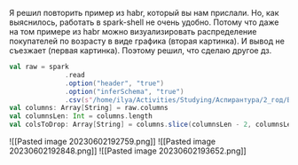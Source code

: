 Я решил повторить пример из habr, который вы нам прислали. Но, как выяснилось, работать в spark-shell не очень удобно. Потому что даже на том примере из habr можно визуализировать распределение покупателей по возрасту в виде графика (вторая картинка). И вывод не съезжает (первая картинка).
Поэтому решил, что сделаю другое дз.

```scala
val raw = spark
              .read
              .option("header", "true")
              .option("inferSchema", "true")
              .csv(s"/home/ilya/Activities/Studying/Аспирантура/2_год/BIGDATA/HW4")
val columns: Array[String] = raw.columns
val columnsLen: Int = columns.length
val colsToDrop: Array[String] = columns.slice(columnsLen - 2, columnsLen) :+ columns.head
```

![[Pasted image 20230602192759.png]]
![[Pasted image 20230602192848.png]]
![[Pasted image 20230602193652.png]]